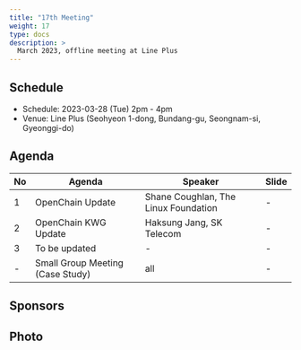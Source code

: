 ```yaml
---
title: "17th Meeting"
weight: 17
type: docs
description: >
  March 2023, offline meeting at Line Plus
---
```


## Schedule

* Schedule: 2023-03-28 (Tue) 2pm - 4pm
* Venue: Line Plus (Seohyeon 1-dong, Bundang-gu, Seongnam-si, Gyeonggi-do)

## Agenda
| No | Agenda | Speaker | Slide |
|----|-----------------|------|------|
| 1 | OpenChain Update | Shane Coughlan, The Linux Foundation | - |
| 2 | OpenChain KWG Update | Haksung Jang, SK Telecom  | - |
| 3 | To be updated | - | - |
| - | Small Group Meeting (Case Study) | all | - |


## Sponsors


## Photo


